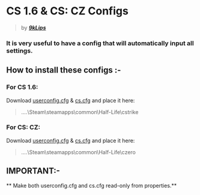 # CS 1.6 & CS: CZ Configs
> by ***[9kLips](https://steamcommunity.com/id/9klips/)***

### It is very useful to have a config that will automatically input all settings.

## How to install these configs :-

### For CS 1.6:
Download [userconfig.cfg](userconfig.cfg) & [cs.cfg](1.6/cs.cfg) and place it here:
> ....\Steam\steamapps\common\Half-Life\cstrike

### For CS: CZ:
Download [userconfig.cfg](userconfig.cfg) & [cs.cfg](cz/cs.cfg) and place it here:
> ....\Steam\steamapps\common\Half-Life\czero

## IMPORTANT:-
** Make both userconfig.cfg and cs.cfg read-only from properties.**
